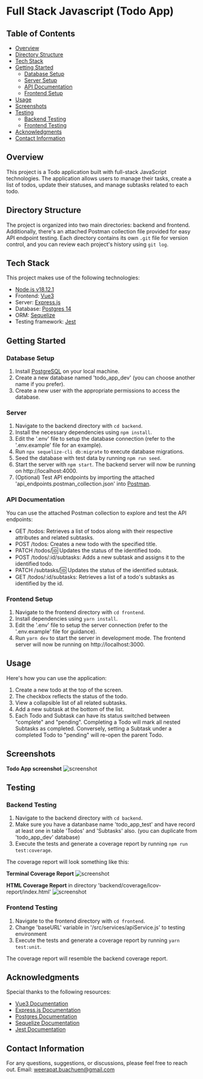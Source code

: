 # Full Stack Javascript (Todo App)

## Table of Contents
- [Overview](#overview)
- [Directory Structure](#directory-structure)
- [Tech Stack](#tech-stack)
- [Getting Started](#getting-started)
  - [Database Setup](#database-setup)
  - [Server Setup](#server-setup)
  - [API Documentation](#api-documentation)
  - [Frontend Setup](#frontend-setup)
- [Usage](#usage)
- [Screenshots](#screenshots)
- [Testing](#testing)
  - [Backend Testing](#backend-testing)
  - [Frontend Testing](#frontend-testing)
- [Acknowledgments](#acknowledgments)
- [Contact Information](#contact-information)

## Overview
This project is a Todo application built with full-stack JavaScript technologies. The application allows users to manage their tasks, create a list of todos, update their statuses, and manage subtasks related to each todo.

## Directory Structure
The project is organized into two main directories: backend and frontend. Additionally, there's an attached Postman collection file provided for easy API endpoint testing. Each directory contains its own `.git` file for version control, and you can review each project's history using `git log`.

## Tech Stack
This project makes use of the following technologies:

- [Node.js v18.12.1](https://nodejs.org/)
- Frontend: [Vue3](https://v3.vuejs.org/)
- Server: [Express.js](https://expressjs.com/)
- Database: [Postgres 14](https://www.postgresql.org/)
- ORM: [Sequelize](https://sequelize.org/)
- Testing framework: [Jest](https://jestjs.io/)

## Getting Started

### Database Setup
1. Install [PostgreSQL](https://www.postgresql.org/download/) on your local machine.
2. Create a new database named 'todo_app_dev' (you can choose another name if you prefer).
3. Create a new user with the appropriate permissions to access the database.

### Server
1. Navigate to the backend directory with `cd backend`.
2. Install the necessary dependencies using `npm install`.
3. Edit the '.env' file to setup the database connection (refer to the '.env.example' file for an example).
4. Run `npx sequelize-cli db:migrate` to execute database migrations.
5. Seed the database with test data by running `npm run seed`.
6. Start the server with `npm start`. The backend server will now be running on http://localhost:4000.
7. (Optional) Test API endpoints by importing the attached 'api_endpoints.postman_collection.json' into [Postman](https://www.postman.com/).

### API Documentation
You can use the attached Postman collection to explore and test the API endpoints:
- GET /todos: Retrieves a list of todos along with their respective attributes and related subtasks.
- POST /todos: Creates a new todo with the specified title.
- PATCH /todos/:id: Updates the status of the identified todo.
- POST /todos/:id/subtasks: Adds a new subtask and assigns it to the identified todo.
- PATCH /subtasks/:id: Updates the status of the identified subtask.
- GET /todos/:id/subtasks: Retrieves a list of a todo's subtasks as identified by the id.

### Frontend Setup
1. Navigate to the frontend directory with `cd frontend`.
2. Install dependencies using `yarn install`.
3. Edit the '.env' file to setup the server connection (refer to the '.env.example' file for guidance).
4. Run `yarn dev` to start the server in development mode. The frontend server will now be running on http://localhost:3000.

## Usage
Here's how you can use the application:
1. Create a new todo at the top of the screen.
2. The checkbox reflects the status of the todo.
3. View a collapsible list of all related subtasks.
4. Add a new subtask at the bottom of the list.
5. Each Todo and Subtask can have its status switched between "complete" and "pending". Completing a Todo will mark all nested Subtasks as completed. Conversely, setting a Subtask under a completed Todo to "pending" will re-open the parent Todo.

## Screenshots

**Todo App screenshot**
![screenshot](./screenshot/app_screenshot.png)

## Testing

### Backend Testing
1. Navigate to the backend directory with `cd backend`.
2. Make sure you have a datanbase name 'todo_app_test' and have record at least one in table 'Todos' and 'Subtasks' also. (you can duplicate from 'todo_app_dev' database)
3. Execute the tests and generate a coverage report by running `npm run test:coverage`.

The coverage report will look something like this:

**Terminal Coverage Report**
![screenshot](./screenshot/backend_coverage_report_terminal.png)

**HTML Coverage Report** in directory 'backend/coverage/lcov-report/index.html'
![screenshot](./screenshot/backend_coverage_report_html.png)

### Frontend Testing
1. Navigate to the frontend directory with `cd frontend`.
2. Change 'baseURL' variable in '/src/services/apiService.js' to testing environment
3. Execute the tests and generate a coverage report by running `yarn test:unit`.

The coverage report will resemble the backend coverage report.

## Acknowledgments
Special thanks to the following resources:

- [Vue3 Documentation](https://v3.vuejs.org/)
- [Express.js Documentation](https://expressjs.com/)
- [Postgres Documentation](https://www.postgresql.org/docs/14/index.html)
- [Sequelize Documentation](https://sequelize.org/master/manual/getting-started.html)
- [Jest Documentation](https://jestjs.io/docs/getting-started)

## Contact Information
For any questions, suggestions, or discussions, please feel free to reach out.
Email: weerapat.buachuen@gmail.com
